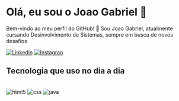 # Olá, eu sou o Joao Gabriel 🤙

Bem-vindo ao meu perfil do GitHub! 👋 Sou Joao Gabriel, atualmente cursando Desinvolvimento de Sistemas, sempre em busca de novos desafios



[![Linkedin](https://img.shields.io/badge/LinkedIn-0077B5?style=for-the-badge&logo=linkedin&logoColor=white)](https://www.linkedin.com/in/jo%C3%A3o-gabriel-8a6a91297?utm_source=share&utm_campaign=share_via&utm_content=profile&utm_medium=android_app )
[![Instagran](https://img.shields.io/badge/Instagram-E4405F?style=for-the-badge&logo=instagram&logoColor=white)](https://www.instagram.com/joaogabi_10?igsh=b2gyejA3NXNrdzJh )

## Tecnologia que uso no dia a dia

<div style="display: iline_block"><br>
    <img align="center" alt="html5" src="https://img.shields.io/badge/HTML-239120?style=for-the-badge&logo=html5&logoColor=white"> 
    <img align="center" alt="css" src="https://img.shields.io/badge/CSS-239120?&style=for-the-badge&logo=css3&logoColor=white"> 
    <img align="center" alt="java" src="https://img.shields.io/badge/JAVA-239120?&style=for-the-badge&logo=java&logoColor=white"> 

